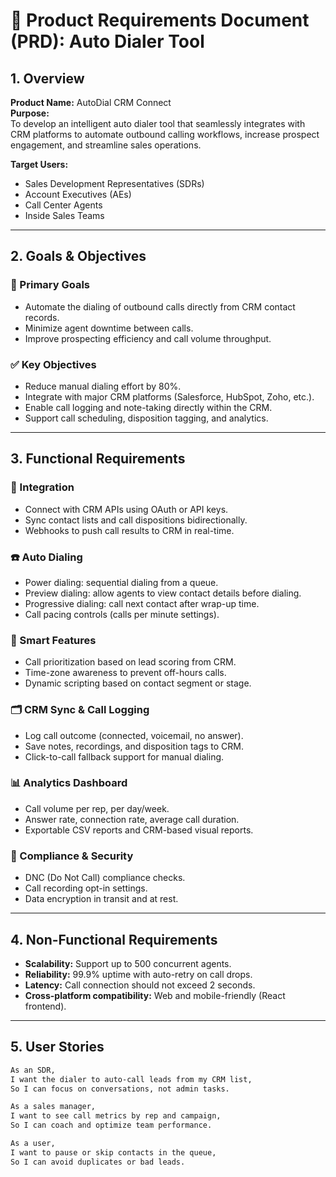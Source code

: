 # 📄 Product Requirements Document (PRD): Auto Dialer Tool

## 1. Overview

**Product Name:** AutoDial CRM Connect  
**Purpose:**  
To develop an intelligent auto dialer tool that seamlessly integrates with CRM platforms to automate outbound calling workflows, increase prospect engagement, and streamline sales operations.

**Target Users:**  
- Sales Development Representatives (SDRs)  
- Account Executives (AEs)  
- Call Center Agents  
- Inside Sales Teams  

---

## 2. Goals & Objectives

### 🎯 Primary Goals
- Automate the dialing of outbound calls directly from CRM contact records.
- Minimize agent downtime between calls.
- Improve prospecting efficiency and call volume throughput.

### ✅ Key Objectives
- Reduce manual dialing effort by 80%.
- Integrate with major CRM platforms (Salesforce, HubSpot, Zoho, etc.).
- Enable call logging and note-taking directly within the CRM.
- Support call scheduling, disposition tagging, and analytics.

---

## 3. Functional Requirements

### 🔌 Integration
- Connect with CRM APIs using OAuth or API keys.
- Sync contact lists and call dispositions bidirectionally.
- Webhooks to push call results to CRM in real-time.

### ☎️ Auto Dialing
- Power dialing: sequential dialing from a queue.
- Preview dialing: allow agents to view contact details before dialing.
- Progressive dialing: call next contact after wrap-up time.
- Call pacing controls (calls per minute settings).

### 🧠 Smart Features
- Call prioritization based on lead scoring from CRM.
- Time-zone awareness to prevent off-hours calls.
- Dynamic scripting based on contact segment or stage.

### 🗂️ CRM Sync & Call Logging
- Log call outcome (connected, voicemail, no answer).
- Save notes, recordings, and disposition tags to CRM.
- Click-to-call fallback support for manual dialing.

### 📊 Analytics Dashboard
- Call volume per rep, per day/week.
- Answer rate, connection rate, average call duration.
- Exportable CSV reports and CRM-based visual reports.

### 🔐 Compliance & Security
- DNC (Do Not Call) compliance checks.
- Call recording opt-in settings.
- Data encryption in transit and at rest.

---

## 4. Non-Functional Requirements

- **Scalability:** Support up to 500 concurrent agents.
- **Reliability:** 99.9% uptime with auto-retry on call drops.
- **Latency:** Call connection should not exceed 2 seconds.
- **Cross-platform compatibility:** Web and mobile-friendly (React frontend).

---

## 5. User Stories

```markdown
As an SDR,
I want the dialer to auto-call leads from my CRM list,
So I can focus on conversations, not admin tasks.

As a sales manager,
I want to see call metrics by rep and campaign,
So I can coach and optimize team performance.

As a user,
I want to pause or skip contacts in the queue,
So I can avoid duplicates or bad leads.
